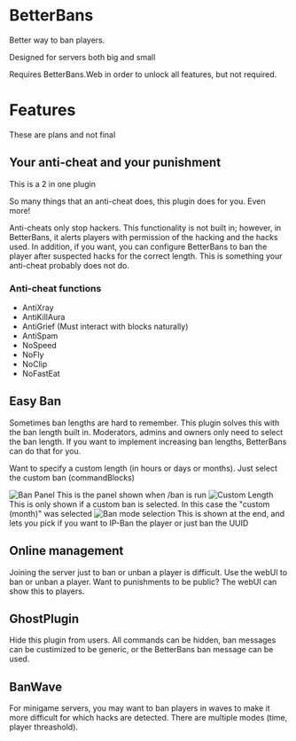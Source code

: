 # BetterBans
Better way to ban players. 

Designed for servers both big and small

Requires BetterBans.Web in order to unlock all features, but not required.

# Features
These are plans and not final
## Your anti-cheat and your punishment
This is a 2 in one plugin

So many things that an anti-cheat does, this plugin does for you. Even more!

Anti-cheats only stop hackers. This functionality is not built in; however, in BetterBans, it alerts players with permission of the hacking and the hacks used. In addition, if you want, you can configure BetterBans to ban the player after suspected hacks for the correct length. This is something your anti-cheat probably does not do.

### Anti-cheat functions
 - AntiXray
 - AntiKillAura
 - AntiGrief (Must interact with blocks naturally)
 - AntiSpam
 - NoSpeed
 - NoFly
 - NoClip
 - NoFastEat
 
## Easy Ban
Sometimes ban lengths are hard to remember. This plugin solves this with the ban length built in. Moderators, admins and owners only need to select the ban length. If you want to implement increasing ban lengths, BetterBans can do that for you.

Want to specify a custom length (in hours or days or months). Just select the custom ban (commandBlocks)

![Ban Panel](https://i.imgur.com/43fqtt2.png)
This is the panel shown when /ban is run
![Custom Length](https://i.imgur.com/TqbuYtl.png)
This is only shown if a custom ban is selected. In this case the "custom (month)" was selected
![Ban mode selection](https://i.imgur.com/tHuGfmt.png)
This is shown at the end, and lets you pick if you want to IP-Ban the player or just ban the UUID

## Online management
Joining the server just to ban or unban a player is difficult. Use the webUI to ban or unban a player. Want to punishments to be public? The webUI can show this to players.

## GhostPlugin
Hide this plugin from users. All commands can be hidden, ban messages can be custimized to be generic, or the BetterBans ban message can be used.

## BanWave
For minigame servers, you may want to ban players in waves to make it more difficult for which hacks are detected. There are multiple modes (time, player threashold).
